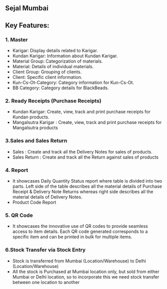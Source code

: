 ## Sejal Mumbai

## Key Features:
### 1. Master
- Karigar: Display details related to Karigar.
- Kundan Karigar: Information about Kundan Karigar.
- Material Group: Categorization of materials.
- Material: Details of individual materials.
- Client Group: Grouping of clients.
- Client: Specific client information.
- Kun-Cs-Ot-Category: Category information for Kun-Cs-Ot.
- BB Category: Category details for BlackBeads.

### 2. Ready Receipts (Purchase Receipts)
- Kundan Karigar: Create, view, track and print purchase receipts for Kundan products.
- Mangalsutra Karigar : Create, view, track and print purchase receipts for Mangalsutra products

### 3.Sales and Sales Return
- Sales : Create and track all the Delivery Notes for sales of products.
- Sales Return : Create and track all the Return against sales of products

### 4. Report
- It showcases Daily Quantity Status report where table is divided into two parts. Left side of the table describes all the material details of Purchase Receipt & Delivery Note Returns whereas right side describes all the material details of Delivery Notes.
- Product Code Report

### 5. QR Code
- It showcases the innovative use of QR codes to provide seamless access to item details. Each QR code generated corresponds to a specific item and can be printed in bulk for multiple items.

### 6.Stock Transfer via Stock Entry
- Stock is transferred from Mumbai (Location/Warehouse) to Delhi (Location/Warehouse)
- All the stock is Purchased at Mumbai location only, but sold from either Mumbai or Delhi location, so to incorporate this we need stock transfer between one location to another






